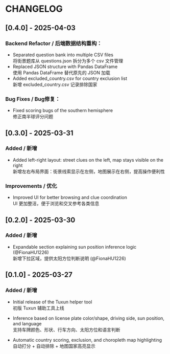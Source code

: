 # CHANGELOG

## [0.4.0] - 2025-04-03
### Backend Refactor / 后端数据结构重构：
- Separated question bank into multiple CSV files  
  将街景题库从 questions.json 拆分为多个 csv 文件管理
- Replaced JSON structure with Pandas DataFrame  
  使用 Pandas DataFrame 替代原先的 JSON 加载
- Added excluded_country.csv for country exclusion list  
  新增 excluded_country.csv 记录排除国家
### Bug Fixes / Bug修复：
- Fixed scoring bugs of the southern hemisphere  
  修正南半球评分问题  

## [0.3.0] - 2025-03-31
### Added / 新增
- Added left-right layout: street clues on the left, map stays visible on the right  
  新增左右布局界面：街景线索显示在左侧，地图展示在右侧，提高操作便利性

### Improvements / 优化
- Improved UI for better browsing and clue coordination  
  UI 更加整洁，便于浏览和交叉参考各类信息

## [0.2.0] - 2025-03-30
### Added / 新增
- Expandable section explaining sun position inference logic (@FionaHU1226)  
  新增下拉区域，提供太阳方位判断说明 (@FionaHU1226)

## [0.1.0] - 2025-03-27
### Added / 新增
- Initial release of the Tuxun helper tool  
  初版 Tuxun 辅助工具上线

- Inference based on license plate color/shape, driving side, sun position, and language  
  支持车牌颜色、形状、行车方向、太阳方位和语言判断

- Automatic country scoring, exclusion, and choropleth map highlighting  
  自动打分 + 自动排除 + 地图国家高亮显示
